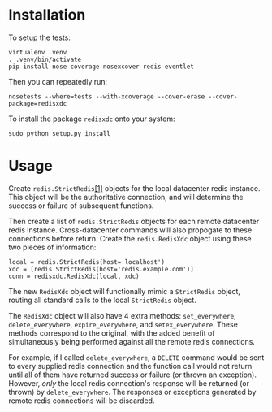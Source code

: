 
Installation
============

To setup the tests:

    virtualenv .venv
    . .venv/bin/activate
    pip install nose coverage nosexcover redis eventlet

Then you can repeatedly run:

    nosetests --where=tests --with-xcoverage --cover-erase --cover-package=redisxdc

To install the package `redisxdc` onto your system:

    sudo python setup.py install

Usage
=====

Create `redis.StrictRedis`[[1]](https://github.com/andymccurdy/redis-py)
objects for the local datacenter redis instance. This object will be the
authoritative connection, and will determine the success or failure of
subsequent functions.

Then create a list of `redis.StrictRedis` objects for each remote datacenter
redis instance. Cross-datacenter commands will also propogate to these
connections before return. Create the `redis.RedisXdc` object using these two
pieces of information:

    local = redis.StrictRedis(host='localhost')
    xdc = [redis.StrictRedis(host='redis.example.com')]
    conn = redisxdc.RedisXdc(local, xdc)

The new `RedisXdc` object will functionally mimic a `StrictRedis` object,
routing all standard calls to the local `StrictRedis` object.

The `RedisXdc` object will also have 4 extra methods: `set_everywhere`,
`delete_everywhere`, `expire_everywhere`, and `setex_everywhere`. These methods
correspond to the original, with the added benefit of simultaneously being
performed against all the remote redis connections.

For example, if I called `delete_everywhere`, a `DELETE` command would be sent
to every supplied redis connection and the function call would not return until
all of them have returned success or failure (or thrown an exception). However,
*only* the local redis connection's response will be returned (or thrown) by
`delete_everywhere`. The responses or exceptions generated by remote redis
connections will be discarded.

